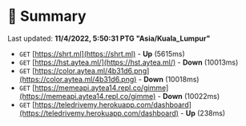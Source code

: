 # 📖 Summary
Last updated: **11/4/2022, 5:50:31 PTG "Asia/Kuala_Lumpur"**

- `GET` [https://shrt.ml](https://shrt.ml) - **Up** (5615ms)
- `GET` [https://hst.aytea.ml/](https://hst.aytea.ml/) - **Down** (10013ms)
- `GET` [https://color.aytea.ml/4b31d6.png](https://color.aytea.ml/4b31d6.png) - **Down** (10018ms)
- `GET` [https://memeapi.aytea14.repl.co/gimme](https://memeapi.aytea14.repl.co/gimme) - **Down** (10022ms)
- `GET` [https://teledrivemy.herokuapp.com/dashboard](https://teledrivemy.herokuapp.com/dashboard) - **Up** (238ms)
